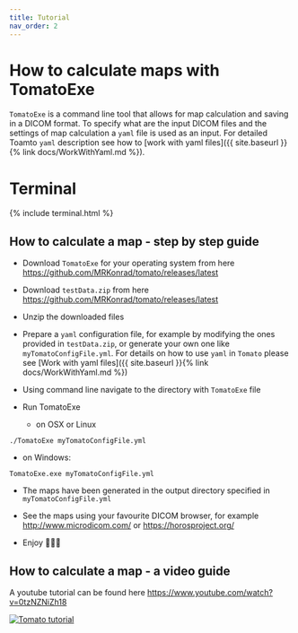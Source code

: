 ```yaml
---
title: Tutorial
nav_order: 2
---
```


# How to calculate maps with TomatoExe

`TomatoExe` is a command line tool that allows for map calculation and saving in a DICOM format. To specify what are the input DICOM files and the settings of map calculation a `yaml` file is used as an input. For detailed Toamto `yaml` description see how to [work with yaml files]({{ site.baseurl }}{% link docs/WorkWithYaml.md %}).

# Terminal

{% include terminal.html %}


## How to calculate a map - step by step guide

* Download `TomatoExe` for your operating system from here <https://github.com/MRKonrad/tomato/releases/latest>

* Download `testData.zip` from here <https://github.com/MRKonrad/tomato/releases/latest>

* Unzip the downloaded files

* Prepare a `yaml` configuration file, for example by modifying the ones provided in `testData.zip`, or generate your own one like `myTomatoConfigFile.yml`. For details on how to use `yaml` in `Tomato` please see [Work with yaml files]({{ site.baseurl }}{% link docs/WorkWithYaml.md %})

* Using command line navigate to the directory with `TomatoExe` file

* Run TomatoExe
  * on OSX or Linux
```command
./TomatoExe myTomatoConfigFile.yml
```
  * on Windows:
```command
TomatoExe.exe myTomatoConfigFile.yml
```

* The maps have been generated in the output directory specified in `myTomatoConfigFile.yml`

* See the maps using your favourite DICOM browser, for example <http://www.microdicom.com/> or <https://horosproject.org/>

* Enjoy 🍅🍅🍅


## How to calculate a map - a video guide

A youtube tutorial can be found here <https://www.youtube.com/watch?v=0tzNZNiZh18>

[![Tomato tutorial](https://img.youtube.com/vi/0tzNZNiZh18/maxresdefault.jpg)](https://www.youtube.com/watch?v=0tzNZNiZh18)
